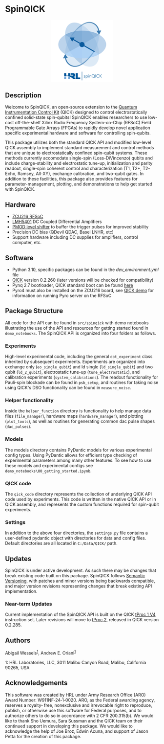 # SpinQICK

<p align="center">
 <img src="graphics/SpinQICK_logo.svg" alt="SpinQICK logo" width=40% height=auto>
</p>

## Description
Welcome to SpinQICK, an open-source extension to the [Quantum Instrumentation Control Kit](https://github.com/openquantumhardware/qick) (QICK) designed to control electrostatically confined solid-state spin-qubits! SpinQICK enables researchers to use low-cost off-the-shelf Xilinx Radio Frequency System-on-Chip (RFSoC) Field Programmable Gate Arrays (FPGAs) to rapidly develop novel application specific experimental hardware and software for controlling spin-qubits.

This package utilizes both the standard QICK API and modified low-level QICK assembly to implement standard measurement and control methods that are unique to electrostatically confined spin-qubit systems. These methods currently accomodate single-spin (Loss-DiVincenzo) qubits and include charge-stability and electrostatic tune-up, initialization and parity readout, single-spin coherent control and characterization (T1, T2*, T2-Echo, Ramsey, All-XY), exchange calibration, and two-qubit gates. In addition to these facilities, this package also provides features for parameter-management, plotting, and demonstrations to help get started with SpinQICK.

## Hardware
- [ZCU216 RFSoC](https://www.xilinx.com/products/boards-and-kits/zcu216.html)
- [LMH5401](https://www.ti.com/tool/LMH5401EVM) DC Coupled Differential Amplifiers
- [PMOD level shifter](https://digilent.com/shop/pmod-lvlshft-logic-level-shifter/?srsltid=AfmBOoqZodUKJkK6xvxAk7vgOS6NISjlLeNHoWDSeB-TueM1wp54cUVR) to buffer the trigger pulses for improved stability
- Precision DC bias (QDevil QDAC, Basel LNHR, etc)
- Support hardware including DC supplies for amplifiers, control computer, etc.

## Software
- Python 3.10, specific packages can be found in the _dev_environment.yml_ file
- [QICK](https://github.com/openquantumhardware/qick) version 0.2.260 (later versions will be checked for compatibility)
- Pynq 2.7 bootloader, QICK standard boot can be found [here](https://github.com/sarafs1926/ZCU216-PYNQ/issues/1)
- Pyro4 must also be installed on the ZCU216 board, see [QICK demo](https://github.com/openquantumhardware/qick/blob/main/pyro4/00_nameserver.ipynb) for information on running Pyro server on the RFSoC

## Package Structure
All code for the API can be found in `src/spinqick` with demo notebooks illustrating the use of the API and resources for getting started found in `demo_notebooks`. The SpinQICK API is organized into four folders as follows.

### Experiments
High-level experimental code, including the general `dot_experiment` class inherited by subsequent experiments. Experiments are organized into exchange only (`eo_single_qubit`) and ld single (`ld_single_qubit`) and two qubit (`ld_2_qubit`), electrostatic tune-up (`tune_electrostatic`), and calibration experiments (`system_calibrations`). The readout functionality for Pauli-spin blockade can be found in `psb_setup`, and routines for taking noise using QICK's DSO functionality can be found in `measure_noise`.

### Helper functionality
Inside the `helper_function` directory is functionality to help manage data files (`file_manager`), hardware maps (`hardware_manager`), and plotting (`plot_tools`), as well as routines for generating common dac pulse shapes (`dac_pulses`).

### Models
The models directory contains PyDantic models for various experimental config types. Using PyDantic allows for efficient type checking of experimental parameters among many other features. To see how to use these models and experimental configs see `demo_notebooks\00_getting_started.ipynb`.

### QICK code
The `qick_code` directory represents the collection of underlying QICK API code used by experiments. This code is written in the native QICK API or in QICK assembly, and represents the custom functions required for spin-qubit experiments.

### Settings
In addition to the above four directories, the `settings.py` file contains a user-defined pydantic object with directories for data and config files. Default directories are all located in `C:/Data/QICK/` path.

## Updates
SpinQICK is under active development. As such there may be changes that break existing code built on this package. SpinQICK follows [Semantic Versioning](https://semver.org/), with patches and minor versions being backwards compatible, and major version revisions representing changes that break existing API implementation.

### Near-term Updates
Current implementation of the SpinQICK API is built on the QICK [tProc 1 V4](https://github.com/openquantumhardware/qick/blob/main/firmware/tProcessor_64_and_Signal_Generator_V4.pdf) instruction set. Later revisions will move to [tProc 2](https://github.com/meeg/qick_demos_sho/blob/main/tprocv2/qick_processor_TRM.pdf), released in QICK version 0.2.285.

## Authors
Abigail Wessels<sup>[1](#HRL)</sup>, Andrew E. Oriani<sup>[1](#HRL)</sup>

<a name="HRL">1</a>: HRL Laboratories, LLC, 3011 Malibu Canyon Road, Malibu, California 90265, USA

## Acknowledgements
This software was created by HRL under Army Research Office (ARO) Award Number: W911NF‐24‐1‐0020. ARO, as the Federal awarding agency, reserves a royalty‐ free, nonexclusive and irrevocable right to reproduce, publish, or otherwise use this software for Federal purposes, and to authorize others to do so in accordance with 2 CFR 200.315(b). We would like to thank Sho Uemura, Sara Sussman and the QICK team on their continued support in developing this package. We would like to acknowledge the help of Joe Broz, Edwin Acuna, and support of Jason Petta for the creation of this package.
